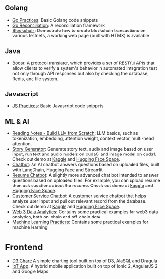 ## Golang
- [Go Practices](https://github.com/ivxivx/GO-practices): Basic Golang code snippets
- [Go Reconciliation](https://github.com/ivxivx/GO-recon): A reconciliation framework
- [Blockchain](https://github.com/ivxivx/BC-sign-broadcast): Demostrate how to create blockchain transactions on various testnets, a working web page (built with HTMX) is available

## Java
- [Boost](https://github.com/ivxivx/JAVA-boost): A protocol translator, which provides a set of RESTful APIs that allow clients to verify a system's behavior in automated integration test not only through API responses but also by checking the database, Redis, and file system.

## Javascript
- [JS Practices](https://github.com/ivxivx/JS-practices): Basic Javascript code snippets

## ML & AI
- [Reading Notes - Build LLM from Scratch](https://github.com/ivxivx/AI-build-llm-from-scratch): LLM basics, such as tokenization, embedding, attention weight, context vector, multi-head attention.
- [Story Generator](https://github.com/ivxivx/AI-story-generator): Generate story text, audio and image based on user input, run text and audio models on cuda0, and image model on cuda1. Check out demo at [Kaggle](https://www.kaggle.com/code/ivxivx/story-generator) and [Hugging Face Space](https://huggingface.co/spaces/ivxivx/HF-story-generator).
- [Chatbot](https://github.com/ivxivx/AI-chatbot): An AI chatbot answers questions based on uploaded files, built with LangChain, Hugging Face and Streamlit
- [Resume Chatbot](https://github.com/ivxivx/AI-resume-chatbot-langchain): A slightly more advanced chat bot intended to answer questions based on uploaded files. For example, you can upload resume then ask questions about the resume. Check out demo at [Kaggle](https://www.kaggle.com/code/ivxivx/resume-chatbot) and [Hugging Face Space](https://huggingface.co/spaces/ivxivx/HF-resume-chatbot).
- [Customer Service Chatbot](https://github.com/ivxivx/AI-customer-service-chatbot): A customer service chatbot that helps analyze user input and pull out relevant record from the database. Check out demo at [Kaggle](https://www.kaggle.com/code/ivxivx/customer-service-chatbot) and [Hugging Face Space](https://huggingface.co/spaces/ivxivx/HF-customer-service-chatbot).
- [Web 3 Data Analytics](https://github.com/ivxivx/DA-web3): Contains some practical examples for web3 data analytics, both on-chain and off-chain data
- [Machine Learning Practices](https://github.com/ivxivx/ML-practices.git): Contains some practical examples for machine learning

# Frontend
- [D3 Chart](https://github.com/ivxivx/FE-d3-chart): A simple charting tool built on top of D3, AlaSQL and Dragula
- [IoT App](https://github.com/ivxivx/FE-hybrid-ionic): A hybrid mobile application built on top of Ionic 2, AngularJS 2 and Google Maps

